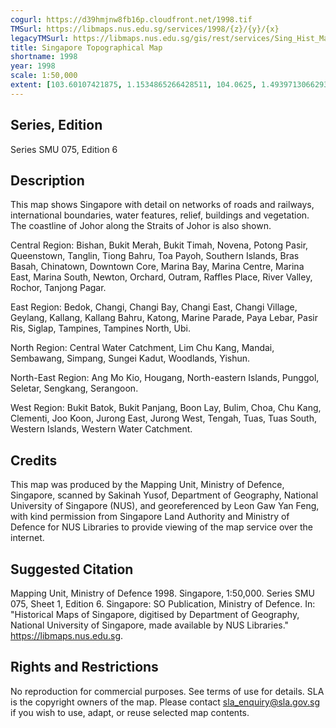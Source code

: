 ```yaml
---
cogurl: https://d39hmjnw8fb16p.cloudfront.net/1998.tif
TMSurl: https://libmaps.nus.edu.sg/services/1998/{z}/{y}/{x}
legacyTMSurl: https://libmaps.nus.edu.sg/gis/rest/services/Sing_Hist_Maps/1998/MapServer/tile/{z}/{y}/{x}
title: Singapore Topographical Map
shortname: 1998
year: 1998
scale: 1:50,000
extent: [103.60107421875, 1.1534865266428511, 104.0625, 1.4939713066293194]
---
```


## Series, Edition

Series SMU 075, Edition 6

## Description

This map shows Singapore with detail on networks of roads and railways, international boundaries, water features, relief, buildings and vegetation. The coastline of Johor along the Straits of Johor is also shown.

Central Region: Bishan, Bukit Merah, Bukit Timah, Novena, Potong Pasir, Queenstown, Tanglin, Tiong Bahru, Toa Payoh, Southern Islands, Bras Basah, Chinatown, Downtown Core, Marina Bay, Marina Centre, Marina East, Marina South, Newton, Orchard, Outram, Raffles Place, River Valley, Rochor, Tanjong Pagar.

East Region: Bedok, Changi, Changi Bay, Changi East, Changi Village, Geylang, Kallang, Kallang Bahru, Katong, Marine Parade, Paya Lebar, Pasir Ris, Siglap, Tampines, Tampines North, Ubi.

North Region: Central Water Catchment, Lim Chu Kang, Mandai, Sembawang, Simpang, Sungei Kadut, Woodlands, Yishun.

North-East Region: Ang Mo Kio, Hougang, North-eastern Islands, Punggol, Seletar, Sengkang, Serangoon.

West Region: Bukit Batok, Bukit Panjang, Boon Lay, Bulim, Choa, Chu Kang, Clementi, Joo Koon, Jurong East, Jurong West, Tengah, Tuas, Tuas South, Western Islands, Western Water Catchment.

## Credits

This map was produced by the Mapping Unit, Ministry of Defence, Singapore, scanned by Sakinah Yusof, Department of Geography, National University of Singapore (NUS), and georeferenced by Leon Gaw Yan Feng, with kind permission from Singapore Land Authority and Ministry of Defence for NUS Libraries to provide viewing of the map service over the internet.

## Suggested Citation

Mapping Unit, Ministry of Defence 1998. Singapore, 1:50,000. Series SMU 075, Sheet 1, Edition 6. Singapore: SO Publication, Ministry of Defence. In: "Historical Maps of Singapore, digitised by Department of Geography, National University of Singapore, made available by NUS Libraries." https://libmaps.nus.edu.sg.

## Rights and Restrictions

No reproduction for commercial purposes. See terms of use for details. SLA is the copyright owners of the map. Please contact sla_enquiry@sla.gov.sg if you wish to use, adapt, or reuse selected map contents.
